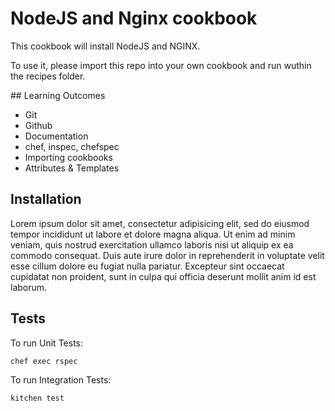 # NodeJS and Nginx cookbook

This cookbook will install NodeJS and NGINX.

To use it, please import this repo into your own cookbook and run wuthin the recipes folder.

## Learning Outcomes
- Git
- Github
- Documentation
- chef, inspec, chefspec
- Importing cookbooks
- Attributes & Templates


## Installation

Lorem ipsum dolor sit amet, consectetur adipisicing elit, sed do eiusmod tempor incididunt ut labore et dolore magna aliqua. Ut enim ad minim veniam, quis nostrud exercitation ullamco laboris nisi ut aliquip ex ea commodo consequat. Duis aute irure dolor in reprehenderit in voluptate velit esse cillum dolore eu fugiat nulla pariatur. Excepteur sint occaecat cupidatat non proident, sunt in culpa qui officia deserunt mollit anim id est laborum.

## Tests

To run Unit Tests:

```
chef exec rspec
```

To run Integration Tests:

```
kitchen test
```
